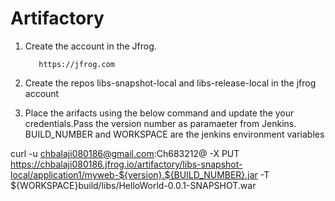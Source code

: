 # Artifactory

1. Create the account in the Jfrog.

          https://jfrog.com

2. Create the repos  libs-snapshot-local and libs-release-local in the jfrog account

3. Place the arifacts using the below command  and update the your credentials.Pass the version number as paramaeter from Jenkins. BUILD_NUMBER and WORKSPACE are the jenkins environment variables

curl -u chbalaji080186@gmail.com:Ch683212@ -X PUT https://chbalaji080186.jfrog.io/artifactory/libs-snapshot-local/application1/myweb-${version}.${BUILD_NUMBER}.jar -T ${WORKSPACE}build/libs/HelloWorld-0.0.1-SNAPSHOT.war
